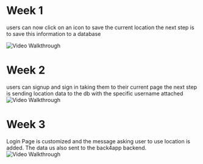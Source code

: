 # Week 1
users can now click on an icon to save the current location the next step is to save this information to a database

<img src='http://g.recordit.co/FsqeXgC0nN.gif' title='Video Walkthrough' width='' alt='Video Walkthrough' />

# Week 2
users can signup and sign in taking them to their current page the next step is sending location data to the db with the specific username attached
<img src='http://g.recordit.co/JVdaxblw4i.gif' title='Video Walkthrough' width='' alt='Video Walkthrough' />

# Week 3
Login Page is customized and the message asking user to use location is added. The data us also sent to the back4app backend.
<img src='https://recordit.co/4aj2CBkSMp' title='Video Walkthrough' width='' alt='Video Walkthrough' />

